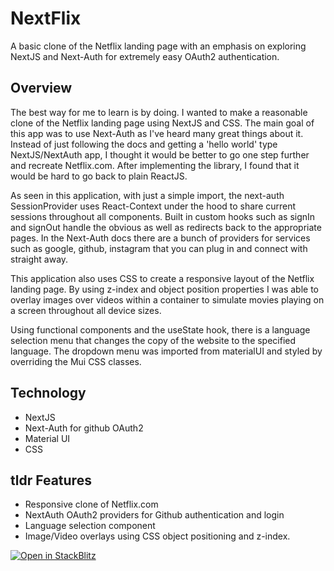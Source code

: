 # NextFlix

A basic clone of the Netflix landing page with an emphasis on exploring NextJS and Next-Auth for extremely easy OAuth2 authentication.

## Overview

The best way for me to learn is by doing. I wanted to make a reasonable clone of the Netflix landing page using NextJS and CSS. The main goal of this app was to use Next-Auth as I've heard many great things about it. Instead of just following the docs and getting a 'hello world' type NextJS/NextAuth app, I thought it would be better to go one step further and recreate Netflix.com. After implementing the library, I found that it would be hard to go back to plain ReactJS.

As seen in this application, with just a simple import, the next-auth SessionProvider uses React-Context under the hood to share current sessions throughout all components. Built in custom hooks such as signIn and signOut handle the obvious as well as redirects back to the appropriate pages. In the Next-Auth docs there are a bunch of providers for services such as google, github, instagram that you can plug in and connect with straight away.

This application also uses CSS to create a responsive layout of the Netflix landing page. By using z-index and object position properties I was able to overlay images over videos within a container to simulate movies playing on a screen throughout all device sizes. 

Using functional components and the useState hook, there is a language selection menu that changes the copy of the website to the specified language. The dropdown menu was imported from materialUI and styled by overriding the Mui CSS classes.

## Technology
- NextJS
- Next-Auth for github OAuth2
- Material UI 
- CSS

## tldr Features
- Responsive clone of Netflix.com
- NextAuth OAuth2 providers for Github authentication and login
- Language selection component
- Image/Video overlays using CSS object positioning and z-index.

[![Open in StackBlitz](https://developer.stackblitz.com/img/open_in_stackblitz.svg)](https://stackblitz.com/github/vercel/next.js/tree/canary/examples/with-tailwindcss)
